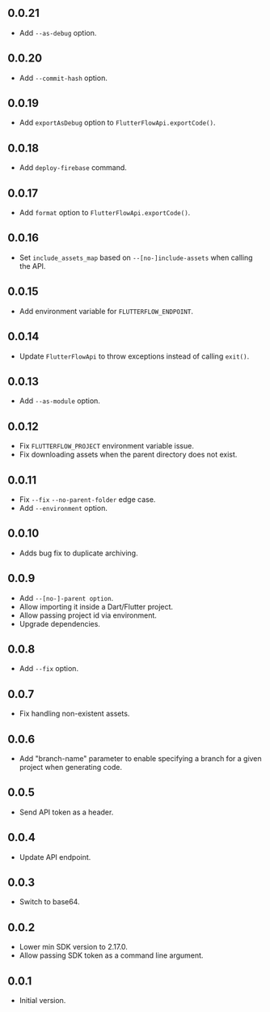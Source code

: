 ## 0.0.21

- Add `--as-debug` option.

## 0.0.20

- Add `--commit-hash` option.

## 0.0.19

- Add `exportAsDebug` option to `FlutterFlowApi.exportCode()`.

## 0.0.18

- Add `deploy-firebase` command.

## 0.0.17

- Add `format` option to `FlutterFlowApi.exportCode()`.

## 0.0.16
- Set `include_assets_map` based on `--[no-]include-assets` when calling the API.

## 0.0.15

- Add environment variable for `FLUTTERFLOW_ENDPOINT`.

## 0.0.14

- Update `FlutterFlowApi` to throw exceptions instead of calling `exit()`.

## 0.0.13

- Add `--as-module` option.

## 0.0.12

- Fix `FLUTTERFLOW_PROJECT` environment variable issue.
- Fix downloading assets when the parent directory does not exist.

## 0.0.11

- Fix `--fix` `--no-parent-folder` edge case.
- Add `--environment` option.

## 0.0.10

- Adds bug fix to duplicate archiving.

## 0.0.9

- Add `--[no-]-parent option`.
- Allow importing it inside a Dart/Flutter project.
- Allow passing project id via environment.
- Upgrade dependencies.

## 0.0.8

- Add `--fix` option.

## 0.0.7

- Fix handling non-existent assets.

## 0.0.6

- Add "branch-name" parameter to enable specifying a branch for a given project when generating code.

## 0.0.5

- Send API token as a header.

## 0.0.4

- Update API endpoint.

## 0.0.3

- Switch to base64.

## 0.0.2

- Lower min SDK version to 2.17.0.
- Allow passing SDK token as a command line argument.

## 0.0.1

- Initial version.
